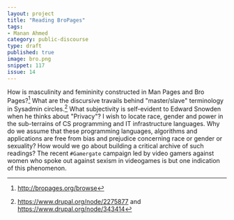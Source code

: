 ```yaml
---
layout: project
title: "Reading BroPages"
tags:
- Manan Ahmed
category: public-discourse
type: draft
published: true
image: bro.png
snippet: 117
issue: 14
---
```


How is masculinity and femininity constructed in Man Pages and Bro Pages?[^1]
What are the discursive travails behind "master/slave" terminology in Sysadmin
circles.[^2] What subjectivity is self-evident to Edward Snowden when he
thinks about "Privacy"? I wish to locate race, gender and power in the
sub-terrains of CS programming and IT infrastructure languages. Why do we
assume that these programming languages, algorithms and applications are free
from bias and prejudice concerning race or gender or sexuality? How would we
go about building a critical archive of such readings? The recent `#Gamergate`
campaign led by video gamers against women who spoke out against sexism in
videogames is but one indication of this phenomenon.

[^1]: <http://bropages.org/browse>
[^2]: <https://www.drupal.org/node/2275877> and <https://www.drupal.org/node/343414>
